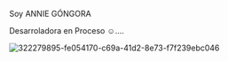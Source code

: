 Soy ANNIE GÓNGORA




Desarroladora en Proceso ☺️....



![322279895-fe054170-c69a-41d2-8e73-f7f239ebc046](https://github.com/user-attachments/assets/f0583514-3dc7-4c6c-82f0-31b1445902ce)





